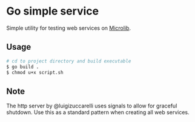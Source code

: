 # Go simple service

Simple utility for testing web services on [Microlib](https://github.com/microlib).

## Usage 

```bash
# cd to project directory and build executable
$ go build .
$ chmod u+x script.sh
```


## Note
The http server by @luigizuccarelli uses signals to allow for graceful shutdown. 
Use this as a standard pattern when creating all web services. 
